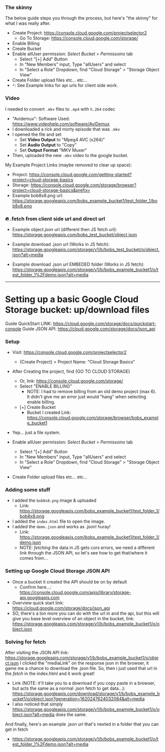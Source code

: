 ### The skinny
The below guide steps you through the process, but here's "the skinny" for what I was really after.
- Create Project: https://console.cloud.google.com/projectselector2
  - Go To Storage: https://console.cloud.google.com/storage/
- Enable Billing
- Create Bucket
- Enable allUser permission: *Select Bucket* > *Permissoins* tab
  - Select "[+] Add" Button
  - In "New Members" input, Type "allUsers" and select
  - In "Select a Role" Dropdown, find "Cloud Storage" > "Storage Object View"
- Create Folder upload files etc... etc...
- `*`: See Example links for api urls for client side work.

### Video
I needed to convert `.mkv` files to `.mp4` with `h.264` codec
- "Avidemux": Software Used: https://www.videohelp.com/software/AviDemux
- I downloaded a rick and morty episode that was `.mkv`
- I opened the file and set
  - Set **Video Output** to "Mpeg4 AVC (x264)"
  - Set **Audio Output** to "Copy"
  - Set **Output Format** "MKV Muxer"
- Then, uploaded the new `.mkv` video to the google bucket.

My Example Project Links (maybe removed to clear up space):
- Project: https://console.cloud.google.com/getting-started?project=cloud-storage-basics
- Storage: https://console.cloud.google.com/storage/browser?project=cloud-storage-basics&prefix=
- Example bob8x8.png url: https://storage.googleapis.com/bobs_example_bucket1/test_folder_1/bob8x8.png


### 🔥 .fetch from client side url and direct url
- Example object.json url (different then JS fetch url): https://storage.googleapis.com/bobs_test_bucket/object.json
- Example download .json url (Works in JS fetch): https://storage.googleapis.com/storage/v1/b/bobs_test_bucket/o/object.json?alt=media


- Example download .json url EMBEDED folder (Works in JS fetch): https://storage.googleapis.com/storage/v1/b/bobs_example_bucket1/o/test_folder_1%2Fdemo.json?alt=media

---
# Setting up a basic Google Cloud Storage bucket: up/download files

Guide QuickStart LINK: https://cloud.google.com/storage/docs/quickstart-console
Guide JSON API: https://cloud.google.com/storage/docs/json_api

### Setup
- Visit: https://console.cloud.google.com/projectselector2
  - {Create Project} > Project Name: "Cloud Storage Basics"

- After Creating the project, find {GO TO CLOUD STORAGE}
  - Or, link: https://console.cloud.google.com/storage/
  - Select "ENABLE BILLING"
    - NOTE: I had to remove billing from an old demo project (max 6). It didn't give me an error just would "hang" when selecting enable billing.
  - [+] Create Bucket
    - Bucket I created Link: https://console.cloud.google.com/storage/browser/bobs_example_bucket1

- Yep... just a file system.
- Enable allUser permission: *Select Bucket* > *Permissoins* tab
  - Select "[+] Add" Button
  - In "New Members" input, Type "allUsers" and select
  - In "Select a Role" Dropdown, find "Cloud Storage" > "Storage Object View"
- Create Folder upload files etc... etc...

### Adding some stuff

- I added the `bob8x8.png` image & uploaded
  - Link: https://storage.googleapis.com/bobs_example_bucket1/test_folder_1/bob8x8.png
- I added the `index.html` file to open the image.
- I added the `demo.json` and works as .json! huray!
  - Link: https://storage.googleapis.com/bobs_example_bucket1/test_folder_1/demo.json
  - NOTE: *fetching* the data in JS gets cors errors, we need a different link through the JSON API, so let's see how to get that/where it comes from...

### Setting up Google Cloud Storage JSON API
- Once a bucket it created the API should be on by default
  - Confirm here...: https://console.cloud.google.com/apis/library/storage-api.googleapis.com
- Overview quick start link: https://cloud.google.com/storage/docs/json_api
- SO, there's a ton more you can do with the url in and the api, but this will give you base level overview of an object in the bucket, link: https://storage.googleapis.com/storage/v1/b/bobs_example_bucket1/o/object.json

### Solving for fetch
After visiting the JSON API link: https://storage.googleapis.com/storage/v1/b/bobs_example_bucket1/o/object.json I clicked the "mediaLink" on the response json in the browser, it game me a chance to download the .json file. So, then i just used that url in the *fetch* in the index.html and it work great!
- Link (NOTE: it'll take you to a download if you copy paste in a browser, but acts the same as a normal .json fetch to get data...): https://storage.googleapis.com/download/storage/v1/b/bobs_example_bucket1/o/object.json?generation=1620247624032084&alt=media
- I also noticed that simply https://storage.googleapis.com/storage/v1/b/bobs_example_bucket1/o/object.json?alt=media does the same.

And finally, here's an example .json url that's nexted in a folder that you can get in fetch
- https://storage.googleapis.com/storage/v1/b/bobs_example_bucket1/o/test_folder_1%2Fdemo.json?alt=media
